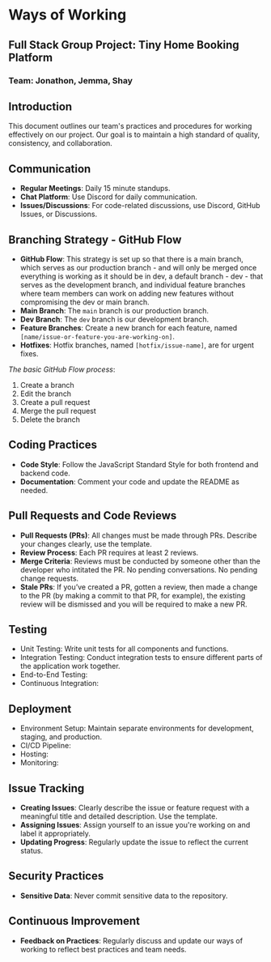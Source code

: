 # Ways of Working

## Full Stack Group Project: Tiny Home Booking Platform

### Team: Jonathon, Jemma, Shay

## Introduction

This document outlines our team's practices and procedures for working effectively on our project. Our goal is to maintain a high standard of quality, consistency, and collaboration.

## Communication

- **Regular Meetings**: Daily 15 minute standups.
- **Chat Platform**: Use Discord for daily communication.
- **Issues/Discussions**: For code-related discussions, use Discord, GitHub Issues, or Discussions.

## Branching Strategy - GitHub Flow

- **GitHub Flow**: This strategy is set up so that there is a main branch, which serves as our production branch - and will only be merged once everything is working as it should be in dev, a default branch - dev - that serves as the development branch, and individual feature branches where team members can work on adding new features without compromising the dev or main branch.
- **Main Branch**: The `main` branch is our production branch.
- **Dev Branch**: The `dev` branch is our development branch.
- **Feature Branches**: Create a new branch for each feature, named `[name/issue-or-feature-you-are-working-on]`.
- **Hotfixes**: Hotfix branches, named `[hotfix/issue-name]`, are for urgent fixes.

*The basic GitHub Flow process*:

1. Create a branch
2. Edit the branch
3. Create a pull request
4. Merge the pull request
5. Delete the branch

## Coding Practices

- **Code Style**: Follow the JavaScript Standard Style for both frontend and backend code.
- **Documentation**: Comment your code and update the README as needed.

## Pull Requests and Code Reviews

- **Pull Requests (PRs)**: All changes must be made through PRs. Describe your changes clearly, use the template.
- **Review Process**: Each PR requires at least 2 reviews.
- **Merge Criteria**: Reviews must be conducted by someone other than the developer who intitated the PR. No pending conversations. No pending change requests.
- **Stale PRs**: If you’ve created a PR, gotten a review, then made a change to the PR (by making a commit to that PR, for example), the existing review will be dismissed and you will be required to make a new PR.

## Testing

- Unit Testing: Write unit tests for all components and functions.
- Integration Testing: Conduct integration tests to ensure different parts of the application work together.
- End-to-End Testing:
- Continuous Integration:

## Deployment

- Environment Setup: Maintain separate environments for development, staging, and production.
- CI/CD Pipeline:
- Hosting:
- Monitoring:

## Issue Tracking

- **Creating Issues**: Clearly describe the issue or feature request with a meaningful title and detailed description. Use the template. 
- **Assigning Issues**: Assign yourself to an issue you're working on and label it appropriately.
- **Updating Progress**: Regularly update the issue to reflect the current status.

## Security Practices

- **Sensitive Data**: Never commit sensitive data to the repository.

## Continuous Improvement

- **Feedback on Practices**: Regularly discuss and update our ways of working to reflect best practices and team needs.
